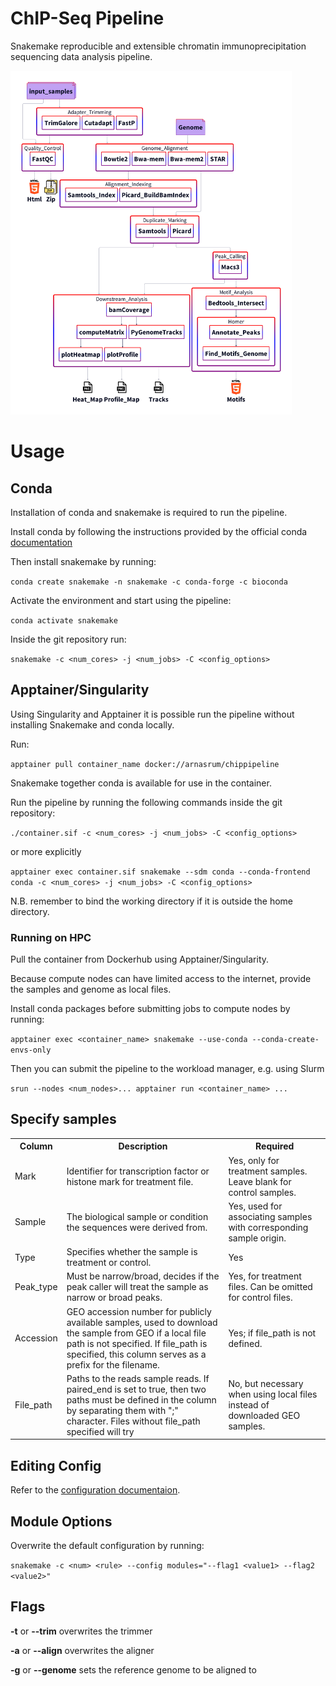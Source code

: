 # ChIP-Seq Pipeline

Snakemake reproducible and extensible chromatin immunoprecipitation sequencing data analysis pipeline.

<img alt="pipeline flowchart" src="docs/images/flow.png" width="450" height="550">


# Usage

## Conda

Installation of conda and snakemake is required to run the pipeline. 

Install conda by following the instructions provided by the official conda [documentation](https://docs.conda.io/projects/conda/en/stable/user-guide/install/index.html)

Then install snakemake by running:

`conda create snakemake -n snakemake -c conda-forge -c bioconda`

Activate the environment and start using the pipeline:

`conda activate snakemake`

Inside the git repository run:

`snakemake -c <num_cores> -j <num_jobs> -C <config_options>`

## Apptainer/Singularity

Using Singularity and Apptainer it is possible run the pipeline without installing Snakemake and conda locally.

Run:

`apptainer pull container_name docker://arnasrum/chippipeline`

Snakemake together conda is available for use in the container.

Run the pipeline by running the following commands inside the git repository:

`./container.sif -c <num_cores> -j <num_jobs> -C <config_options>`

or more explicitly

`apptainer exec container.sif snakemake --sdm conda --conda-frontend conda -c <num_cores> -j <num_jobs> -C <config_options>`

N.B. remember to bind the working directory if it is outside the home directory.


### Running on HPC

Pull the container from Dockerhub using Apptainer/Singularity.

Because compute nodes can have limited access to the internet, provide the samples and genome as local files.

Install conda packages before submitting jobs to compute nodes by running:

`apptainer exec <container_name> snakemake --use-conda --conda-create-envs-only`

Then you can submit the pipeline to the workload manager, e.g. using Slurm

`srun --nodes <num_nodes>... apptainer run <container_name> ...`

## Specify samples 


<table>
    <th>Column</th>
    <th>Description</th>
    <th>Required</th>
    <tr>
        <td>Mark</td>
        <td>Identifier for transcription factor or histone mark for treatment file.</td>
        <td>Yes, only for treatment samples. Leave blank for control samples.</td>
    </tr>
    <tr>
        <td>Sample</td>
        <td>The biological sample or condition the sequences were derived from.</td>
        <td>Yes, used for associating samples with corresponding sample origin.</td>
    </tr>
    <tr>
        <td>Type</td>
        <td>Specifies whether the sample is treatment or control.</td> 
        <td>Yes</td>
    </tr>
    <tr>
        <td>Peak_type</td>
        <td>Must be narrow/broad, decides if the peak caller will treat the sample as narrow or broad peaks.</td>
        <td>Yes, for treatment files. Can be omitted for control files.</td>
    </tr>
    <tr>
        <td>Accession</td>
        <td>GEO accession number for publicly available samples, used to download the sample from GEO if a local file path is not specified. If file_path is specified, this column serves as a prefix for the filename.</td>
        <td>Yes; if file_path is not defined.</td>
    </tr>    
    <tr>
        <td>File_path</td>
        <td>Paths to the reads sample reads. If paired_end is set to true, then two paths must be defined in the column by separating them with ";" character. Files without file_path specified will try </td>
        <td>No, but necessary when using local files instead of downloaded GEO samples.</td>
    </tr>

</table>


## Editing Config 

Refer to the [configuration documentaion](docs/conf.md).

## Module Options

Overwrite the default configuration by running:

`snakemake -c <num> <rule> --config modules="--flag1 <value1> --flag2 <value2>"`

## Flags

**-t** or **--trim** overwrites the trimmer

**-a** or **--align** overwrites the aligner

**-g** or **--genome** sets the reference genome to be aligned to

